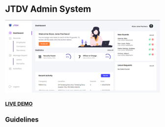 # JTDV Admin System

![JTDV Security Agency](jtdv-admin-dashboard.png?raw=true "JTDV Security Agency")

### <a href="https://jtdv.tech/login.php">LIVE DEMO</a>

## Guidelines